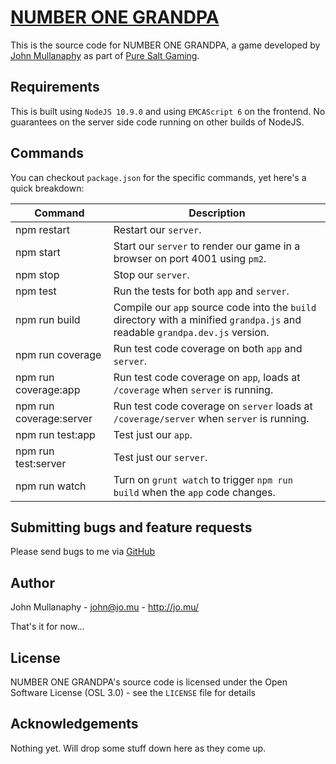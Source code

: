 [NUMBER ONE GRANDPA](http://grandpa.puresalt.gg/)
================================================================================

This is the source code for NUMBER ONE GRANDPA, a game developed by [John Mullanaphy](https://jo.mu/) as part of 
[Pure Salt Gaming](https://puresalt.gg/).

Requirements
------------

This is built using `NodeJS 10.9.0` and using `EMCAScript 6` on the frontend. No guarantees on the server side code
running on other builds of NodeJS.

Commands
--------

You can checkout `package.json` for the specific commands, yet here's a quick breakdown:

|Command|Description|
|-------|-----------|
|npm restart|Restart our `server`.|
|npm start|Start our `server` to render our game in a browser on port 4001 using `pm2`.|
|npm stop|Stop our `server`.|
|npm test|Run the tests for both `app` and `server`.|
|npm run build|Compile our `app` source code into the `build` directory with a minified `grandpa.js` and readable `grandpa.dev.js` version.|
|npm run coverage|Run test code coverage on both `app` and `server`.|
|npm run coverage:app|Run test code coverage on `app`, loads at `/coverage` when `server` is running.|
|npm run coverage:server|Run test code coverage on `server` loads at `/coverage/server` when `server` is running.|
|npm run test:app|Test just our `app`.|
|npm run test:server|Test just our `server`.|
|npm run watch|Turn on `grunt watch` to trigger `npm run build` when the `app` code changes.|

Submitting bugs and feature requests
------------------------------------

Please send bugs to me via
[GitHub](https://github.com/PureSalt/grandpa/issues)

Author
------

John Mullanaphy - <john@jo.mu> - <http://jo.mu/>

That's it for now...

License
-------

NUMBER ONE GRANDPA's source code is licensed under the Open Software License (OSL 3.0) -
see the `LICENSE` file for details

Acknowledgements
----------------

Nothing yet. Will drop some stuff down here as they come up.
